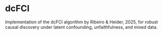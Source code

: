 # dcFCI
Implementation of the dcFCI algorithm by Ribeiro &amp; Heider, 2025, for robust causal discovery under latent confounding, unfaithfulness, and mixed data. 
